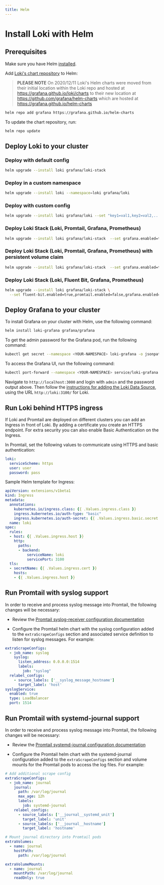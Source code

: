 ```yaml
---
title: Helm
---
```

# Install Loki with Helm

## Prerequisites

Make sure you have Helm [installed](https://helm.sh/docs/using_helm/#installing-helm).

Add [Loki's chart repository](https://github.com/grafana/helm-charts) to Helm:

> **PLEASE NOTE** On 2020/12/11 Loki's Helm charts were moved from their initial location within the
Loki repo and hosted at https://grafana.github.io/loki/charts to their new location at https://github.com/grafana/helm-charts which are hosted at https://grafana.github.io/helm-charts

```bash
helm repo add grafana https://grafana.github.io/helm-charts
```

To update the chart repository, run:

```bash
helm repo update
```

## Deploy Loki to your cluster

### Deploy with default config

```bash
helm upgrade --install loki grafana/loki-stack
```

### Deploy in a custom namespace

```bash
helm upgrade --install loki --namespace=loki grafana/loki
```

### Deploy with custom config

```bash
helm upgrade --install loki grafana/loki --set "key1=val1,key2=val2,..."
```

### Deploy Loki Stack (Loki, Promtail, Grafana, Prometheus)

```bash
helm upgrade --install loki grafana/loki-stack  --set grafana.enabled=true,prometheus.enabled=true,prometheus.alertmanager.persistentVolume.enabled=false,prometheus.server.persistentVolume.enabled=false
```

### Deploy Loki Stack (Loki, Promtail, Grafana, Prometheus) with persistent volume claim

```bash
helm upgrade --install loki grafana/loki-stack  --set grafana.enabled=true,prometheus.enabled=true,prometheus.alertmanager.persistentVolume.enabled=false,prometheus.server.persistentVolume.enabled=false,loki.persistence.enabled=true,loki.persistence.storageClassName=standard,loki.persistence.size=5Gi
```

### Deploy Loki Stack (Loki, Fluent Bit, Grafana, Prometheus)

```bash
helm upgrade --install loki grafana/loki-stack \
  --set fluent-bit.enabled=true,promtail.enabled=false,grafana.enabled=true,prometheus.enabled=true,prometheus.alertmanager.persistentVolume.enabled=false,prometheus.server.persistentVolume.enabled=false
```

## Deploy Grafana to your cluster

To install Grafana on your cluster with Helm, use the following command:

```bash
helm install loki-grafana grafana/grafana
```

To get the admin password for the Grafana pod, run the following command:

```bash
kubectl get secret --namespace <YOUR-NAMESPACE> loki-grafana -o jsonpath="{.data.admin-password}" | base64 --decode ; echo
```

To access the Grafana UI, run the following command:

```bash
kubectl port-forward --namespace <YOUR-NAMESPACE> service/loki-grafana 3000:80
```

Navigate to `http://localhost:3000` and login with `admin` and the password
output above. Then follow the [instructions for adding the Loki Data Source](../../getting-started/grafana/), using the URL
`http://loki:3100/` for Loki.

## Run Loki behind HTTPS ingress

If Loki and Promtail are deployed on different clusters you can add an Ingress
in front of Loki. By adding a certificate you create an HTTPS endpoint. For
extra security you can also enable Basic Authentication on the Ingress.

In Promtail, set the following values to communicate using HTTPS and basic authentication:

```yaml
loki:
  serviceScheme: https
  user: user
  password: pass
```

Sample Helm template for Ingress:

```yaml
apiVersion: extensions/v1beta1
kind: Ingress
metadata:
  annotations:
    kubernetes.io/ingress.class: {{ .Values.ingress.class }}
    ingress.kubernetes.io/auth-type: "basic"
    ingress.kubernetes.io/auth-secret: {{ .Values.ingress.basic.secret }}
  name: loki
spec:
  rules:
  - host: {{ .Values.ingress.host }}
    http:
      paths:
      - backend:
          serviceName: loki
          servicePort: 3100
  tls:
  - secretName: {{ .Values.ingress.cert }}
    hosts:
    - {{ .Values.ingress.host }}
```

## Run Promtail with syslog support

In order to receive and process syslog message into Promtail, the following changes will be necessary:

* Review the [Promtail syslog-receiver configuration documentation](/docs/loki/latest/clients/promtail/scraping/#syslog-receiver)

* Configure the Promtail helm chart with the syslog configuration added to the `extraScrapeConfigs` section and associated service definition to listen for syslog messages. For example:

```yaml
extraScrapeConfigs:
  - job_name: syslog
    syslog:
      listen_address: 0.0.0.0:1514
      labels:
        job: "syslog"
  relabel_configs:
    - source_labels: ['__syslog_message_hostname']
      target_label: 'host'
syslogService:
  enabled: true
  type: LoadBalancer
  port: 1514
```

## Run Promtail with systemd-journal support

In order to receive and process syslog message into Promtail, the following changes will be necessary:

* Review the [Promtail systemd-journal configuration documentation](/docs/loki/latest/clients/promtail/scraping/#journal-scraping-linux-only)

* Configure the Promtail helm chart with the systemd-journal configuration added to the `extraScrapeConfigs` section and volume mounts for the Promtail pods to access the log files. For example:

```yaml
# Add additional scrape config
extraScrapeConfigs:
  - job_name: journal
    journal:
      path: /var/log/journal
      max_age: 12h
      labels:
        job: systemd-journal
    relabel_configs:
      - source_labels: ['__journal__systemd_unit']
        target_label: 'unit'
      - source_labels: ['__journal__hostname']
        target_label: 'hostname'

# Mount journal directory into Promtail pods
extraVolumes:
  - name: journal
    hostPath:
      path: /var/log/journal

extraVolumeMounts:
  - name: journal
    mountPath: /var/log/journal
    readOnly: true
